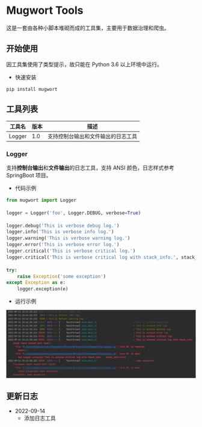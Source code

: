 # Mugwort Tools

这是一套由各种小脚本堆砌而成的工具集，主要用于数据治理和爬虫。

## 开始使用

因工具集使用了类型提示，故只能在 Python 3.6 以上环境中运行。

- 快速安装

```shell
pip install mugwort
```

## 工具列表

| 工具名 | 版本 | 描述                               |
| ------ | ---- | ---------------------------------- |
| Logger | 1.0  | 支持控制台输出和文件输出的日志工具 |

### Logger

支持**控制台输出**和**文件输出**的日志工具，支持 ANSI 颜色，日志样式参考 SpringBoot 项目。

- 代码示例

```python
from mugwort import Logger

logger = Logger('foo', Logger.DEBUG, verbose=True)

logger.debug('This is verbose debug log.')
logger.info('This is verbose info log.')
logger.warning('This is verbose warning log.')
logger.error('This is verbose error log.')
logger.critical('This is verbose critical log.')
logger.critical('This is verbose critical log with stack_info.', stack_info=True)

try:
    raise Exception('some exception')
except Exception as e:
    logger.exception(e)
```

- 运行示例

![LoggerExample](https://github.com/YongJie-Xie/MugwortTools/blob/main/docs/images/LoggerExample.png?raw=true)

## 更新日志

- 2022-09-14
    - 添加日志工具
